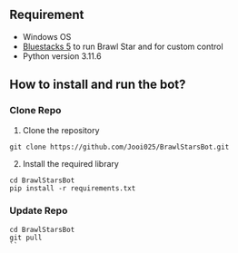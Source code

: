 ## Requirement
* Windows OS
* [Bluestacks 5](https://www.bluestacks.com/download.html) to run Brawl Star and for custom control
* Python version 3.11.6

## How to install and run the bot?
### Clone Repo
1. Clone the repository 
```
git clone https://github.com/Jooi025/BrawlStarsBot.git
```
2. Install the required library
```
cd BrawlStarsBot
pip install -r requirements.txt
```

### Update Repo 
```
cd BrawlStarsBot
git pull
``


